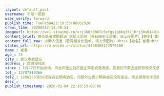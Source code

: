 ```yaml
---
layout: default_post
username: 千纸一把鹤
user_verify: forward
publish_time: TueFeb0422:10:53+08002020
crawl_time: 20200212-12:40:51
imageurl: https://wx1.sinaimg.cn/orj360/006Tc5efgy1gbkq3t7jhrj30u0140ju1.jpg,https://wx2.sinaimg.cn/orj360/006Tc5efgy1gbkq3tpwtxj30u0140go7.jpg,https://wx2.sinaimg.cn/orj360/006Tc5efgy1gbkq3u6u3aj30u0140dh0.jpg,https://wx4.sinaimg.cn/orj360/006Tc5efgy1gbkq3ukq9xj30u0140jt5.jpg,https://wx2.sinaimg.cn/orj360/006Tc5efgy1gbkq3v23ovj30u0140jum.jpg,https://wx1.sinaimg.cn/orj360/006Tc5efgy1gbkq3vol7sj30u014041s.jpg
content_brief: 肺炎患者求助超话 求助人信息（若有相关化验单，请上传图片）【姓名】崔君【年龄】73【所在城市】武汉市武昌区【所在小区、社区】西城壕社区【患病时间】1月27日开始发烧，问社区医生社区医生笃定说是流感，要我们不要去医院导致交叉感染，后面去三医院拍ct显示轻症，去七医院排队核酸未果，2 ...全文
content_full_raw: 求助人信息（若有相关化验单，请上传图片）<br/>【姓名】崔君<br/>【年龄】73<br/>【所在城市】武汉市武昌区<br/>【所在小区、社区】西城壕社区<br/>【患病时间】1月27日开始发烧，问社区医生社区医生笃定说是流感，要我们不要去医院导致交叉感染，后面去三医院拍ct显示轻症，去七医院排队核酸未果，2月3日再去省人民进行检测，仅三天时间，ct已显示危重，双肺感染严重，核酸检测结果为确诊但无医院能收治，社区也只说上报，没有办法，社区街道区委都说只能上报....但是医生说如果再继续下去随时有可能呼吸衰竭，真的球球了！！！<br/>【联系方式】13707119366<br/>【其他紧急联系人】18062563656<br/>现在送去隔离酒店，但是外公表示隔离酒店没有医生，而且饭菜也不是危重病人能够吃的...现在是外婆在家做好我爸爸送去酒店...如果可以请一定帮帮忙！！！
status_url: https://m.weibo.cn/status/4468368172570160
name_: 崔君
age_: 73
city_: 武汉市武昌区
address_: 西城壕社区
since_: 1月27日开始发烧，问社区医生社区医生笃定说是流感，要我们不要去医院导致交叉感染，后面去三医院拍ct显示轻症，去七医院排队核酸未果，2月3日再去省人民进行检测，仅三天时间，ct已显示危重，双肺感染严重，核酸检测结果为确诊但无医院能收治，社区也只说上报，没有办法，社区街道区委都说只能上报....但是医生说如果再继续下去随时有可能呼吸衰竭，真的球球了！！！
tel_: 13707119366
tel2_: 18062563656现在送去隔离酒店，但是外公表示隔离酒店没有医生，而且饭菜也不是危重病人能够吃的...现在是外婆在家做好我爸爸送去酒店...如果可以请一定帮帮忙！！！
desc_: 
publish_timestamp: 2020-02-04 22:10:53+08:00
---
```

